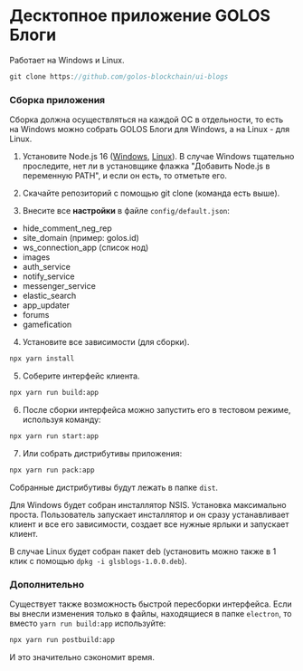 # Десктопное приложение GOLOS Блоги

Работает на Windows и Linux.

```js
git clone https://github.com/golos-blockchain/ui-blogs
```

### Сборка приложения

Сборка должна осуществляться на каждой ОС в отдельности, то есть на Windows можно собрать GOLOS Блоги для Windows, а на Linux - для Linux.

1. Установите Node.js 16 ([Windows](https://nodejs.org/dist/v16.14.0/node-v16.14.0-x64.msi), [Linux](https://github.com/nodesource/distributions/blob/master/README.md)). В случае Windows тщательно проследите, нет ли в установщике флажка "Добавить Node.js в переменную PATH", и если он есть, то отметьте его.

2. Скачайте репозиторий с помощью git clone (команда есть выше).

3. Внесите все **настройки** в файле `config/default.json`:

- hide_comment_neg_rep
- site_domain (пример: golos.id)
- ws_connection_app (список нод)
- images
- auth_service
- notify_service
- messenger_service
- elastic_search
- app_updater
- forums
- gamefication

4. Установите все зависимости (для сборки).

```sh
npx yarn install
```

5. Соберите интерфейс клиента.

```sh
npx yarn run build:app
```

6. После сборки интерфейса можно запустить его в тестовом режиме, используя команду:

```sh
npx yarn run start:app
```

7. Или собрать дистрибутивы приложения:

```sh
npx yarn run pack:app
```

Собранные дистрибутивы будут лежать в папке `dist`.

Для Windows будет собран инсталлятор NSIS. Установка максимально проста. Пользователь запускает инсталлятор и он сразу устанавливает клиент и все его зависимости, создает все нужные ярлыки и запускает клиент.

В случае Linux будет собран пакет deb (установить можно также в 1 клик с помощью `dpkg -i glsblogs-1.0.0.deb`).

### Дополнительно

Существует также возможность быстрой пересборки интерфейса. Если вы внесли изменения только в файлы, находящиеся в папке `electron`, то вместо `yarn run build:app` используйте:

```sh
npx yarn run postbuild:app
```

И это значительно сэкономит время.
